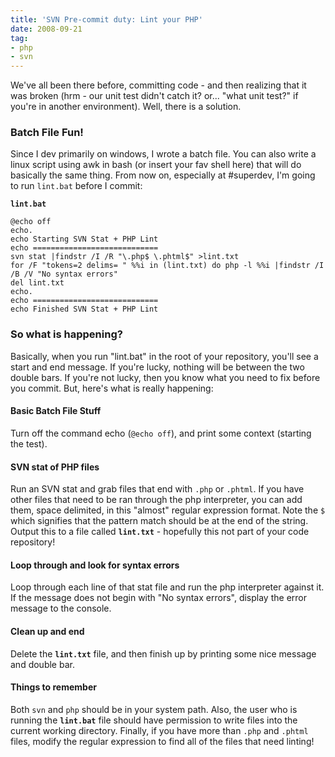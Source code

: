 ```yaml
---
title: 'SVN Pre-commit duty: Lint your PHP'
date: 2008-09-21
tag:
- php
- svn
---
```

We've all been there before, committing code - and then realizing that it was broken (hrm - our unit test didn't catch it?  or... "what unit test?" if you're in another environment).  Well, there is a solution.

<!--more-->

### Batch File Fun!

Since I dev primarily on windows, I wrote a batch file.  You can also write a linux script using awk in bash (or insert your fav shell here) that will do basically the same thing.  From now on, especially at #superdev, I'm going to run `lint.bat` before I commit:

**`lint.bat`**
    
    @echo off
    echo.
    echo Starting SVN Stat + PHP Lint
    echo ============================
    svn stat |findstr /I /R "\.php$ \.phtml$" >lint.txt
    for /F "tokens=2 delims= " %%i in (lint.txt) do php -l %%i |findstr /I /B /V "No syntax errors"
    del lint.txt
    echo.
    echo ============================
    echo Finished SVN Stat + PHP Lint

### So what is happening?

Basically, when you run "lint.bat" in the root of your repository, you'll see a start and end message.  If you're lucky, nothing will be between the two double bars.  If you're not lucky, then you know what you need to fix before you commit.  But, here's what is really happening:

#### Basic Batch File Stuff

Turn off the command echo (`@echo off`), and print some context (starting the test).

#### SVN stat of PHP files

Run an SVN stat and grab files that end with `.php` or `.phtml`.  If you have other files that need to be ran through the php interpreter, you can add them, space delimited, in this "almost" regular expression format.  Note the `$` which signifies that the pattern match should be at the end of the string.  Output this to a file called **`lint.txt`**  - hopefully this not part of your code repository!

#### Loop through and look for syntax errors

Loop through each line of that stat file and run the php interpreter against it.  If the message does not begin with "No syntax errors", display the error message to the console.

#### Clean up and end

Delete the **`lint.txt`** file, and then finish up by printing some nice message and double bar.

#### Things to remember

Both `svn` and `php` should be in your system path.  Also, the user who is running the **`lint.bat`** file should have permission to write files into the current working directory.  Finally, if you have more than `.php` and `.phtml` files, modify the regular expression to find all of the files that need linting!
